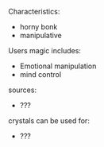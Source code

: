 Characteristics:
* horny bonk
* manipulative

Users magic includes:
* Emotional manipulation
* mind control

sources:
* ???

crystals can be used for:
* ???




